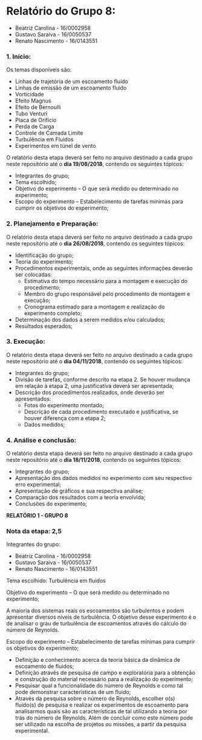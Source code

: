 # Relatório do Grupo 8: #

  - Beatriz Carolina - 16/0002958
  - Gustavo Saraiva - 16/0050537
  - Renato Nascimento - 16/0143551

### 1.	Início: ###

Os temas disponíveis são:

-	Linhas de trajetória de um escoamento fluido
-	Linhas de emissão de um escoamento fluido
-	Vorticidade
-	Efeito Magnus
-	Efeito de Bernoulli
- Tubo Venturi
-	Placa de Orifício
-	Perda de Carga
-	Controle de Camada Limite
-	Turbulência em Fluidos
-	Experimentos em túnel de vento

O relatório desta etapa deverá ser feito no arquivo destinado a cada grupo neste repositório até o **dia 19/08/2018**, contendo os seguintes tópicos:

-	Integrantes do grupo;
-	Tema escolhido;
-	Objetivo do experimento – O que será medido ou determinado no experimento;
-	Escopo do experimento – Estabelecimento de tarefas mínimas para cumprir os objetivos do experimento;

### 2.	Planejamento e Preparação: ###


O relatório desta etapa deverá ser feito no arquivo destinado a cada grupo neste repositório até o **dia 26/08/2018**, contendo os seguintes tópicos:

- Identificação do grupo;
- Teoria do experimento;
- Procedimentos experimentais, onde as seguintes informações deverão ser colocadas:
    - Estimativa do tempo necessário para a montagem e execução do procedimento;
    - Membro do grupo responsável pelo procedimento de montagem e execução;
    - Cronograma estimado para a montagem e realização do experimento completo;
- Determinação dos dados a serem medidos e/ou calculados;
- Resultados esperados;


### 3.	Execução: ###

O relatório desta etapa deverá ser feito no arquivo destinado a cada grupo neste repositório até o **dia 04/11/2018**, contendo os seguintes tópicos:

- Integrantes do grupo;
- Divisão de tarefas, conforme descrito na etapa 2. Se houver mudança em relação à etapa 2, uma justificativa deverá ser apresentada;
- Descrição dos procedimentos realizados, onde deverão ser apresentados:
  - Fotos do experimento montado;
  - Descrição de cada procedimento executado e justificativa, se houver diferença com a etapa 2;
  - Dados medidos;


### 4.	Análise e conclusão: ###


O relatório desta etapa deverá ser feito no arquivo destinado a cada grupo neste repositório até o **dia 18/11/2018**, contendo os seguintes tópicos:

-	Integrantes do grupo;
-	Apresentação dos dados medidos no experimento com seu respectivo erro experimental;
-	Apresentação de gráficos e sua respectiva análise;
-	Comparação dos resultados com a teoria envolvida;
-	Conclusões do experimento;


**RELATÓRIO 1 - GRUPO 8**

### Nota da etapa: 2,5 ###

Integrantes do grupo:

- Beatriz Carolina - 16/0002958
- Gustavo Saraiva - 16/0050537
- Renato Nascimento - 16/0143551

Tema escolhido: Turbulência em fluidos 

Objetivo do experimento – O que será medido ou determinado no experimento;

A maioria dos sistemas reais os escoamentos são turbulentos e podem apresentar diversos níveis de turbulência. O objetivo desse experimento é o de analisar o grau de turbulência de escoamentos através do cálculo do número de Reynolds.

Escopo do experimento – Estabelecimento de tarefas mínimas para cumprir os objetivos do experimento;

- Definição e conhecimento acerca da teoria básica da dinâmica de escoamento de fluidos;
- Definição através de pesquisa de campo e exploratória para a obtenção e construção do material necessário para a realização do experimento;
- Pesquisar qual a funcionalidade do número de Reynolds e como tal pode demonstrar características de um fluido;
- Através da pesquisa sobre o número de Reynolds, escolher o(s) fluido(s) de pesquisa e realizar os experimentos de escoamento para analisarmos quais são as características de tal utilizando a teoria por trás do número de Reynolds. Além de concluir como este número pode ser utilizado na escolha de projetos ou missões, a partir da pesquisa experimental. 
